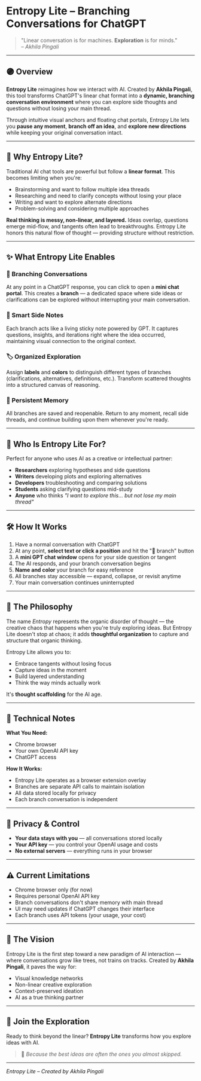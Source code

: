 # Entropy Lite – Branching Conversations for ChatGPT

> "Linear conversation is for machines. **Exploration** is for minds."  
> *– Akhila Pingali*

---

## 🟣 Overview

**Entropy Lite** reimagines how we interact with AI. Created by **Akhila Pingali**, this tool transforms ChatGPT's linear chat format into a **dynamic, branching conversation environment** where you can explore side thoughts and questions without losing your main thread.

Through intuitive visual anchors and floating chat portals, Entropy Lite lets you **pause any moment**, **branch off an idea**, and **explore new directions** while keeping your original conversation intact.

---

## 🌱 Why Entropy Lite?

Traditional AI chat tools are powerful but follow a **linear format**. This becomes limiting when you're:

- Brainstorming and want to follow multiple idea threads
- Researching and need to clarify concepts without losing your place
- Writing and want to explore alternate directions
- Problem-solving and considering multiple approaches

**Real thinking is messy, non-linear, and layered.** Ideas overlap, questions emerge mid-flow, and tangents often lead to breakthroughs. Entropy Lite honors this natural flow of thought — providing structure without restriction.

---

## ✨ What Entropy Lite Enables

### 🧩 Branching Conversations

At any point in a ChatGPT response, you can click to open a **mini chat portal**. This creates a **branch** — a dedicated space where side ideas or clarifications can be explored without interrupting your main conversation.

### 🧠 Smart Side Notes

Each branch acts like a living sticky note powered by GPT. It captures questions, insights, and iterations right where the idea occurred, maintaining visual connection to the original context.

### 🏷️ Organized Exploration

Assign **labels** and **colors** to distinguish different types of branches (clarifications, alternatives, definitions, etc.). Transform scattered thoughts into a structured canvas of reasoning.

### 🔁 Persistent Memory

All branches are saved and reopenable. Return to any moment, recall side threads, and continue building upon them whenever you're ready.

---

## 🎯 Who Is Entropy Lite For?

Perfect for anyone who uses AI as a creative or intellectual partner:

- **Researchers** exploring hypotheses and side questions
- **Writers** developing plots and exploring alternatives
- **Developers** troubleshooting and comparing solutions
- **Students** asking clarifying questions mid-study
- **Anyone** who thinks *"I want to explore this... but not lose my main thread"*

---

## 🛠️ How It Works

1. Have a normal conversation with ChatGPT
2. At any point, **select text or click a position** and hit the "💬 branch" button
3. A **mini GPT chat window** opens for your side question or tangent
4. The AI responds, and your branch conversation begins
5. **Name and color** your branch for easy reference
6. All branches stay accessible — expand, collapse, or revisit anytime
7. Your main conversation continues uninterrupted

---

## 🌿 The Philosophy

The name *Entropy* represents the organic disorder of thought — the creative chaos that happens when you're truly exploring ideas. But Entropy Lite doesn't stop at chaos; it adds **thoughtful organization** to capture and structure that organic thinking.

Entropy Lite allows you to:
- Embrace tangents without losing focus
- Capture ideas in the moment
- Build layered understanding
- Think the way minds actually work

It's **thought scaffolding** for the AI age.

---

## 🚀 Technical Notes

**What You Need:**
- Chrome browser
- Your own OpenAI API key
- ChatGPT access

**How It Works:**
- Entropy Lite operates as a browser extension overlay
- Branches are separate API calls to maintain isolation
- All data stored locally for privacy
- Each branch conversation is independent

---

## 🔐 Privacy & Control

- **Your data stays with you** — all conversations stored locally
- **Your API key** — you control your OpenAI usage and costs
- **No external servers** — everything runs in your browser

---

## ⚠️ Current Limitations

- Chrome browser only (for now)
- Requires personal OpenAI API key
- Branch conversations don't share memory with main thread
- UI may need updates if ChatGPT changes their interface
- Each branch uses API tokens (your usage, your cost)

---

## 🧭 The Vision

Entropy Lite is the first step toward a new paradigm of AI interaction — where conversations grow like trees, not trains on tracks. Created by **Akhila Pingali**, it paves the way for:

- Visual knowledge networks
- Non-linear creative exploration  
- Context-preserved ideation
- AI as a true thinking partner

---

## 🔗 Join the Exploration

Ready to think beyond the linear? **Entropy Lite** transforms how you explore ideas with AI.

> 🧠 *Because the best ideas are often the ones you almost skipped.*

---

*Entropy Lite – Created by Akhila Pingali*

